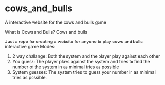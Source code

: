 # cows_and_bulls
A  interactive website for the cows and bulls game

What is Cows and Bulls?
Cows and bulls 


Just a repo for creating a website for anyone to play cows and bulls interactive game
Modes: 
  1) 2 way challange: Both the system and the player play against each other
  2) You guess: The player plays against the system and tries to find the number of the system in as minimal tries as possible
  3) System guesses: The system tries to guess your number in as minimal tries as possible.
